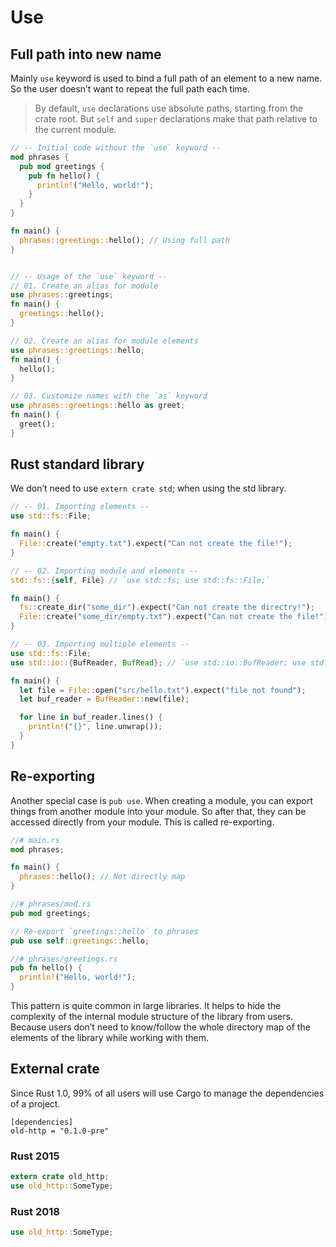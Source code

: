 # Use

## Full path into new name

Mainly `use` keyword is used to bind a full path of an element to a new name. So the user doesn’t want to repeat the full path each time.

> By default, `use` declarations use absolute paths, starting from the crate root. But `self` and `super` declarations make that path relative to the current module.

```rs
// -- Initial code without the `use` keyword --
mod phrases {
  pub mod greetings {
    pub fn hello() {
      println!("Hello, world!");
    }
  }
}

fn main() {
  phrases::greetings::hello(); // Using full path
}


// -- Usage of the `use` keyword --
// 01. Create an alias for module
use phrases::greetings;
fn main() {
  greetings::hello();
}

// 02. Create an alias for module elements
use phrases::greetings::hello;
fn main() {
  hello();
}

// 03. Customize names with the `as` keyword
use phrases::greetings::hello as greet;
fn main() {
  greet();
}
```

## Rust standard library

We don’t need to use `extern crate std`; when using the std library.

```rs
// -- 01. Importing elements --
use std::fs::File;

fn main() {
  File::create("empty.txt").expect("Can not create the file!");
}

// -- 02. Importing module and elements --
std::fs::{self, File} // `use std::fs; use std::fs::File;`

fn main() {
  fs::create_dir("some_dir").expect("Can not create the directry!");
  File::create("some_dir/empty.txt").expect("Can not create the file!");
}

// -- 03. Importing multiple elements --
use std::fs::File;
use std::io::{BufReader, BufRead}; // `use std::io::BufReader; use std::io::BufRead;`

fn main() {
  let file = File::open("src/hello.txt").expect("file not found");
  let buf_reader = BufReader::new(file);

  for line in buf_reader.lines() {
    println!("{}", line.unwrap());
  }
}
```

## Re-exporting

Another special case is `pub use`. When creating a module, you can export things from another module into your module. So after that, they can be accessed directly from your module. This is called re-exporting.

```rs
//# main.rs
mod phrases;

fn main() {
  phrases::hello(); // Not directly map
}

//# phrases/mod.rs
pub mod greetings;

// Re-export `greetings::hello` to phrases
pub use self::greetings::hello;

//# phrases/greetings.rs
pub fn hello() {
  println!("Hello, world!");
}
```

This pattern is quite common in large libraries. It helps to hide the complexity of the internal module structure of the library from users. Because users don’t need to know/follow the whole directory map of the elements of the library while working with them.

## External crate

Since Rust 1.0, 99% of all users will use Cargo to manage the dependencies of a project.

```
[dependencies]
old-http = "0.1.0-pre"
```

### Rust 2015

```rs
extern crate old_http;
use old_http::SomeType;
```

### Rust 2018

```rs
use old_http::SomeType;
```
